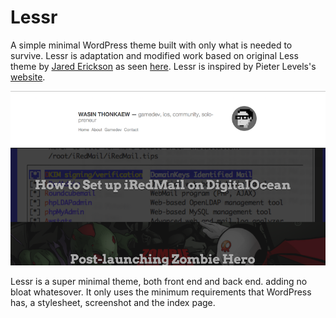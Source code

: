 Lessr
====

A simple minimal WordPress theme built with only what is needed to survive.
Lessr is adaptation and modified work based on original Less theme by [Jared Erickson](http://jarederickson.com/) as seen [here](https://github.com/alliswell/Less).
Lessr is inspired by Pieter Levels's [website](https://levels.io).

![Lessr's index page](https://github.com/haxpor/Lessr/blob/master/screenshot.png)

Lessr is a super minimal theme, both front end and back end. adding no bloat whatesover. It only uses the minimum requirements that WordPress has, a stylesheet, screenshot and the index page. 
